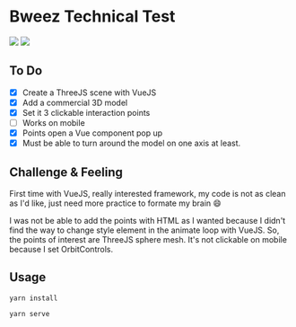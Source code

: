 # Bweez Technical Test

<img src="https://img.shields.io/badge/vue.js-2.6.11-green"> <img src="https://img.shields.io/badge/three.js-133.1-orange">

## To Do

-   [x] Create a ThreeJS scene with VueJS
-   [x] Add a commercial 3D model
-   [x] Set it 3 clickable interaction points
-   [ ] Works on mobile
-   [x] Points open a Vue component pop up
-   [x] Must be able to turn around the model on one axis at least.

## Challenge & Feeling

First time with VueJS, really interested framework, my code is not as clean as I'd like, just need more practice to formate my brain :smile:

I was not be able to add the points with HTML as I wanted because I didn't find the way to change style element in the animate loop with VueJS. So, the points of interest are ThreeJS sphere mesh. It's not clickable on mobile because I set OrbitControls.

## Usage

```
yarn install
```

```
yarn serve
```
